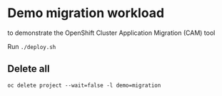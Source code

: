 # Demo migration workload
to demonstrate the OpenShift Cluster Application Migration (CAM) tool 


Run `./deploy.sh` 


## Delete all

```
oc delete project --wait=false -l demo=migration
```